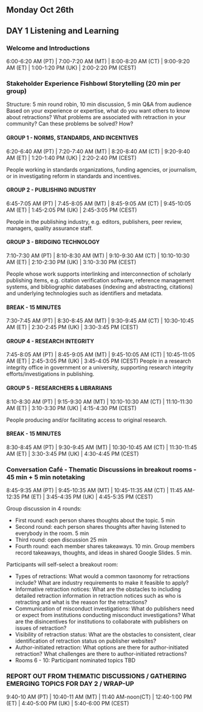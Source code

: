  
## Monday Oct 26th

## DAY 1 Listening and Learning

### **Welcome and Introductions**

6:00-6:20 AM (PT) | 7:00-7:20 AM (MT) | 8:00-8:20 AM (CT) | 9:00-9:20 AM (ET) | 1:00-1:20 PM (UK) | 2:00-2:20 PM (CEST)


### **Stakeholder Experience Fishbowl Storytelling (20 min per group)**

Structure:  5 min round robin, 10 min discussion, 5 min Q&A from audience
Based on your experience or expertise, what do you want others to know about retractions? What problems are associated with retraction in your community? Can these problems be solved? How?

#### **GROUP 1 - NORMS, STANDARDS, AND INCENTIVES**

6:20-6:40 AM (PT) | 7:20-7:40 AM (MT) | 8:20-8:40 AM (CT) | 9:20-9:40 AM (ET) | 1:20-1:40 PM (UK) | 2:20-2:40 PM (CEST)

People working in standards organizations, funding agencies, or journalism, or in investigating reform in standards and incentives.

#### **GROUP 2 - PUBLISHING INDUSTRY**

6:45-7:05 AM (PT) | 7:45-8:05 AM (MT) | 8:45-9:05 AM (CT) | 9:45-10:05 AM (ET) | 1:45-2:05 PM (UK) | 2:45-3:05 PM (CEST)

People in the publishing industry, e.g. editors, publishers, peer review, managers, quality assurance staff.

#### **GROUP 3 - BRIDGING TECHNOLOGY**

7:10-7:30 AM (PT) | 8:10-8:30 AM (MT) | 9:10-9:30 AM (CT) | 10:10-10:30 AM (ET) | 2:10-2:30 PM (UK) | 3:10-3:30 PM (CEST)

People whose work supports interlinking and interconnection of scholarly publishing items, e.g. citation verification software, reference management systems, and bibliographic databases (indexing and abstracting, citations) and underlying technologies such as identifiers and metadata.

#### **BREAK - 15 MINUTES** 

7:30-7:45 AM (PT) | 8:30-8:45 AM (MT) | 9:30-9:45 AM (CT) | 10:30-10:45 AM (ET) | 2:30-2:45 PM (UK) | 3:30-3:45 PM (CEST)

#### **GROUP 4 - RESEARCH INTEGRITY**

7:45-8:05 AM (PT) | 8:45-9:05 AM (MT) | 9:45-10:05 AM (CT) | 10:45-11:05 AM (ET) | 2:45-3:05 PM (UK) | 3:45-4:05 PM (CEST)
People in a research integrity office in government or a university, supporting research integrity efforts/investigations in publishing.

#### **GROUP 5 - RESEARCHERS & LIBRARIANS**

8:10-8:30 AM (PT) | 9:15-9:30 AM (MT) | 10:10-10:30 AM (CT) | 11:10-11:30 AM (ET) | 3:10-3:30 PM (UK) | 4:15-4:30 PM (CEST)

People producing and/or facilitating access to original research.

#### **BREAK - 15 MINUTES**

8:30-8:45 AM (PT) | 9:30-9:45 AM (MT) | 10:30-10:45 AM (CT) | 11:30-11:45 AM (ET) | 3:30-3:45 PM (UK) | 4:30-4:45 PM (CEST)

### **Conversation Café - Thematic Discussions in breakout rooms - 45 min + 5 min notetaking**

8:45-9:35 AM (PT) | 9:45-10:35 AM (MT) | 10:45-11:35 AM (CT) | 11:45 AM-12:35 PM (ET) | 3:45-4:35 PM (UK) | 4:45-5:35 PM (CEST)

Group discussion in 4 rounds: 

* First round: each person shares thoughts about the topic. 5 min 
* Second round: each person shares thoughts after having listened to everybody in the room. 5 min
* Third round: open discussion 25 min
* Fourth round: each member shares takeaways. 10 min.
Group members record takeaways, thoughts, and ideas in shared Google Slides. 5 min.

Participants will self-select a breakout room:

* Types of retractions: What would a common taxonomy for retractions include? What are industry requirements to make it feasible to apply?
* Informative retraction notices: What are the obstacles to including detailed retraction information in retraction notices such as who is retracting and what is the reason for the retractions?
* Communication of misconduct investigations: What do publishers need or expect from institutions conducting misconduct investigations? What are the disincentives for institutions to collaborate with publishers on issues of retraction?
* Visibility of retraction status: What are the obstacles to consistent, clear identification of retraction status on publisher websites? 
* Author-initiated retraction: What options are there for author-initiated retraction? What challenges are there to author-initiated retractions?
* Rooms 6 - 10:  Participant nominated topics TBD

### **REPORT OUT FROM THEMATIC DISCUSSIONS / GATHERING EMERGING TOPICS FOR DAY 2 / WRAP-UP**

9:40-10 AM (PT) | 10:40-11 AM (MT) | 11:40 AM-noon(CT) | 12:40-1:00 PM (ET) | 4:40-5:00 PM (UK) | 5:40-6:00 PM (CEST)








